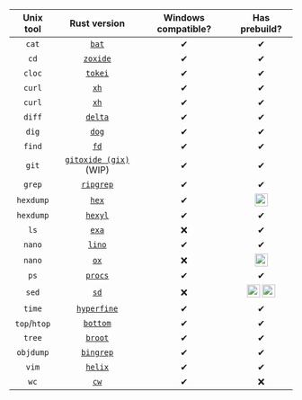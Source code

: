 | Unix tool | Rust version | Windows compatible? | Has prebuild? |
|:---:|:---:|:---:|:---:|
| `cat` | [`bat`](https://github.com/sharkdp/bat/) | ✔ | ✔ |
| `cd` | [`zoxide`](https://github.com/ajeetdsouza/zoxide/) | ✔ | ✔ |
| `cloc` | [`tokei`](https://github.com/XAMPPRocky/tokei/) | ✔ | ✔ |
| `curl` | [`xh`](https://github.com/ducaale/xh) | ✔ | ✔ |
| `curl` | [`xh`](https://github.com/ducaale/xh/)| ✔ | ✔ |
| `diff` | [`delta`](https://github.com/dandavison/delta/)| ✔ | ✔ |
| `dig` | [`dog`](https://github.com/ogham/dog/) | ✔ | ✔ |
| `find` | [`fd`](https://github.com/sharkdp/fd/) | ✔ | ✔ |
| `git` | [`gitoxide (gix)`](https://github.com/Byron/gitoxide/) (WIP) | ✔ | ✔ |
| `grep` | [`ripgrep`](https://github.com/BurntSushi/ripgrep/) | ✔ | ✔ |
| `hexdump` | [`hex`](https://github.com/sitkevij/hex/)| ✔ | <img title="OSX only" src=https://www.alessioatzeni.com/mac-osx-lion-css3/res/img/apple-logo-login.png height=23px> |
| `hexdump` | [`hexyl`](https://github.com/sharkdp/hexyl) | ✔ | ✔ |
| `ls` | [`exa`](https://github.com/ogham/exa/) | ❌ | ✔ |
| `nano` | [`lino`](https://github.com/ahmednooor/lino/) | ✔ | ✔ |
| `nano` | [`ox`](https://github.com/curlpipe/ox/) | ❌ | <img title="Linux only" src=https://www.ximea.com/support/attachments/download/1160/linux_logo_small.png height=23px> |
| `ps` | [`procs`](https://github.com/dalance/procs/)| ✔ | ✔ |
| `sed` | [`sd`](https://github.com/chmln/sd/) | ❌ | <img title="Linux only" src=https://www.ximea.com/support/attachments/download/1160/linux_logo_small.png height=23px> <img title="OSX only" src=https://www.alessioatzeni.com/mac-osx-lion-css3/res/img/apple-logo-login.png height=23px> |
| `time` | [`hyperfine`](https://github.com/sharkdp/hyperfine/)  | ✔ | ✔ |
| `top`/`htop` | [`bottom`](https://github.com/ClementTsang/bottom/)  | ✔ | ✔ |
| `tree` | [`broot`](https://github.com/Canop/broot/) | ✔ | ✔ |
| `objdump` | [`bingrep`](https://github.com/m4b/bingrep/) | ✔ | ✔ |
| `vim` | [`helix`](https://github.com/helix-editor//helix) | ✔ | ✔ |
| `wc` | [`cw`](https://github.com/Freaky/cw) | ✔ | ❌ |
